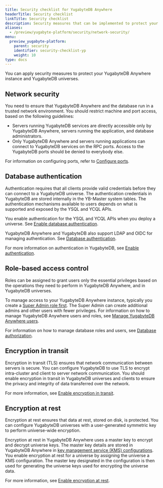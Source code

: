 ```yaml
---
title: Security checklist for YugabyteDB Anywhere
headerTitle: Security checklist
linkTitle: Security checklist
description: Security measures that can be implemented to protect your YugabyteDB Anywhere and YugabyteDB universes.
aliases:
  - /preview/yugabyte-platform/security/network-security/
menu:
  preview_yugabyte-platform:
    parent: security
    identifier: security-checklist-yp
    weight: 10
type: docs
---
```


You can apply security measures to protect your YugabyteDB Anywhere instance and YugabyteDB universes.

## Network security

You need to ensure that YugabyteDB Anywhere and the database run in a trusted network environment. You should restrict machine and port access, based on the following guidelines:

- Servers running YugabyteDB services are directly accessible only by YugabyteDB Anywhere, servers running the application, and database administrators.
- Only YugabyteDB Anywhere and servers running applications can connect to YugabyteDB services on the RPC ports. Access to the YugabyteDB ports should be denied to everybody else.

For information on configuring ports, refer to [Configure ports](../customize-ports/).

## Database authentication

Authentication requires that all clients provide valid credentials before they can connect to a YugabyteDB universe. The authentication credentials in YugabyteDB are stored internally in the YB-Master system tables. The authentication mechanisms available to users depends on what is supported and exposed by the YSQL and YCQL APIs.

You enable authentication for the YSQL and YCQL APIs when you deploy a universe. See [Enable database authentication](../authorization-platform/#enable-database-authentication).

YugabyteDB Anywhere and YugabyteDB also support LDAP and OIDC for managing authentication. See [Database authentication](../authentication/).

For more information on authentication in YugabyteDB, see [Enable authentication](../../../secure/enable-authentication/).

## Role-based access control

Roles can be assigned to grant users only the essential privileges based on the operations they need to perform in YugabyteDB Anywhere, and in YugabyteDB universes.

To manage access to your YugabyteDB Anywhere instance, typically you create a [Super Admin role first](../../install-yugabyte-platform/create-admin-user/). The Super Admin can create additional admins and other users with fewer privileges. For information on how to manage YugabyteDB Anywhere users and roles, see [Manage YugabyteDB Anywhere users](../../administer-yugabyte-platform/anywhere-rbac/).

For information on how to manage database roles and users, see [Database authorization](../authorization-platform).

## Encryption in transit

Encryption in transit (TLS) ensures that network communication between servers is secure. You can configure YugabyteDB to use TLS to encrypt intra-cluster and client to server network communication. You should enable encryption in transit in YugabyteDB universes and clients to ensure the privacy and integrity of data transferred over the network.

For more information, see [Enable encryption in transit](../enable-encryption-in-transit).

## Encryption at rest

Encryption at rest ensures that data at rest, stored on disk, is protected. You can configure YugabyteDB universes with a user-generated symmetric key to perform universe-wide encryption.

Encryption at rest in YugabyteDB Anywhere uses a master key to encrypt and decrypt universe keys. The master key details are stored in YugabyteDB Anywhere in [key management service (KMS) configurations](../create-kms-config/aws-kms/). You enable encryption at rest for a universe by assigning the universe a KMS configuration. The master key designated in the configuration is then used for generating the universe keys used for encrypting the universe data.

For more information, see [Enable encryption at rest](../enable-encryption-at-rest).
